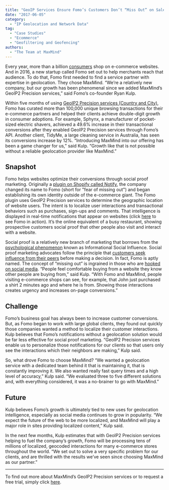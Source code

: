 ```yaml
---
title: "GeoIP Services Ensure Fomo’s Customers Don’t “Miss Out” on Sales"
date: "2017-06-05"
category:
  - "IP Geolocation and Network Data"
tag:
  - "Case Studies"
  - "Ecommerce"
  - "Geofiltering and Geofencing"
authors:
  - "The Team at MaxMind"
---
```


Every year, more than a billion
[consumers](https://www.digitalcommerce360.com/2015/03/31/number-global-online-shoppers-will-grow-50-2018/)
shop on e-commerce websites. And in 2016, a new startup called Fomo set out to
help merchants reach that audience. To do that, Fomo first needed to find a
service partner with expertise in geolocation. They chose MaxMind. “We’re a
relatively new company, but our growth has been phenomenal since we added
MaxMind’s GeoIP2 Precision services,” said Fomo’s co-founder Ryan Kulp.

Within five months of using
[GeoIP2 Precision services (Country and City)](https://www.maxmind.com/en/geoip2-precision-services),
Fomo has curated more than 100,000 unique browsing transactions for their
e-commerce partners and helped their clients achieve double-digit growth in
consumer adoptions. For example, Sphynx, a manufacturer of pocket-sized electric
shavers, achieved a 49.6% increase in their transactional conversions after they
enabled GeoIP2 Precision services through Fomo’s API. Another client, TidyMe, a
large cleaning service in Australia, has seen its conversions increase by 12%.
“Introducing MaxMind into our offering has been a game changer for us,” said
Kulp. “Growth like that is not possible without a reliable geolocation provider
like MaxMind.”

## Snapshot

Fomo helps websites optimize their conversions through social proof marketing.
Originally a [plugin on Shopify called Notify](https://apps.shopify.com/fomo),
the company changed its name to Fomo (short for "fear of missing out") and began
establishing its own identity outside of the e-commerce giant. The Fomo plugin
uses GeoIP2 Precision services to determine the geographic location of website
users. The intent is to localize user interactions and transactional behaviors
such as purchases, sign-ups and comments. That intelligence is displayed in
real-time notifications that appear on websites (click
[here](https://www.usefomo.com/solutions/super-sized) to see Fomo in action).
It’s the online equivalent of a busy restaurant, showing prospective customers
social proof that other people also visit and interact with a website.

Social proof is a relatively new branch of marketing that borrows from the
[psychological phenomenon](https://en.wikipedia.org/wiki/Social_proof) known as
Informational Social Influence. Social proof marketing advocates follow the
principle that
[customers seek influence from their peers](https://www.forbes.com/sites/miketempleman/2017/04/03/6-ways-to-integrate-social-proof-in-your-saas-marketing-strategy/#7e27d93585f8)
before making a decision. In fact, Fomo is aptly named. The concept of “missing
out” is ingrained in those who are
[hooked on social media](https://psychcentral.com/blog/fear-of-missing-out).
“People feel comfortable buying from a website they know other people are buying
from,” said Kulp. “With Fomo and MaxMind, people visiting e-commerce shops can
see, for example, that John just purchased a shirt 2 minutes ago and where he is
from. Showing those interactions creates urgency and increases on-page
conversions.”

## Challenge

Fomo’s business goal has always been to increase customer conversions. But, as
Fomo began to work with large global clients, they found out quickly those
companies wanted a method to localize their customer interactions. Kulp believes
that Fomo’s notifications without a geolocation solution would be far less
effective for social proof marketing. “GeoIP2 Precision services enable us to
personalize those notifications for our clients so that users only see the
interactions which their neighbors are making,” Kulp said.

So, what drove Fomo to choose MaxMind? “We wanted a geolocation service with a
dedicated team behind it that is maintaining it, that is constantly improving
it. We also wanted really fast query times and a high level of accuracy,” Kulp
said. “We evaluated three to five different solutions and, with everything
considered, it was a no-brainer to go with MaxMind.”

## Future

Kulp believes Fomo’s growth is ultimately tied to new uses for geolocation
intelligence, especially as social media continues to grow in popularity. “We
expect the future of the web to be more localized, and MaxMind will play a major
role in sites providing localized content,” Kulp said.

In the next few months, Kulp estimates that with GeoIP2 Precision services
helping to fuel the company’s growth, Fomo will be processing tens of millions
of localized, geocoded interactions for many e-commerce stores throughout the
world. “We set out to solve a very specific problem for our clients, and are
thrilled with the results we’ve seen since choosing MaxMind as our partner.”

---

To find out more about MaxMind’s GeoIP2 Precision services or to request a free
trial, simply click
[here](https://www.maxmind.com/en/geoip2-precision-services).
